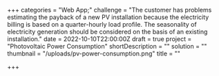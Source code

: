 +++
categories = "Web App;"
challenge = "The customer has problems estimating the payback of a new PV installation because the electricity billing is based on a quarter-hourly load profile. The seasonality of electricity generation should be considered on the basis of an existing installation."
date = 2022-10-10T22:00:00Z
draft = true
project = "Photovoltaic Power Consumption"
shortDescription = ""
solution = ""
thumbnail = "/uploads/pv-power-consumption.png"
title = ""

+++
